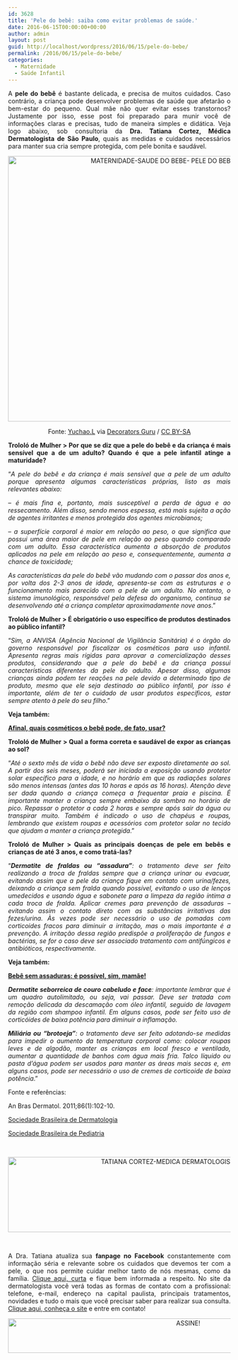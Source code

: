 ```yaml
---
id: 3628
title: 'Pele do bebê: saiba como evitar problemas de saúde.'
date: 2016-06-15T00:00:00+00:00
author: admin
layout: post
guid: http://localhost/wordpress/2016/06/15/pele-do-bebe/
permalink: /2016/06/15/pele-do-bebe/
categories:
  - Maternidade
  - Saúde Infantil
---
```

<p align="justify">
  A <strong>pele do bebê</strong> é bastante delicada, e precisa de muitos cuidados. Caso contrário, a criança pode desenvolver problemas de saúde que afetarão o bem-estar do pequeno. Qual mãe não quer evitar esses transtornos? Justamente por isso, esse post foi preparado para munir você de informações claras e precisas, tudo de maneira simples e didática. Veja logo abaixo, sob consultoria da <strong>Dra. Tatiana Cortez, Médica Dermatologista de São Paulo</strong>, quais as medidas e cuidados necessários para manter sua cria sempre protegida, com pele bonita e saudável.
</p>

<p align="center">
  <img class="alignnone size-full wp-image-12680" src="http://www.trololodemulher.com.br/blog/wp-content/uploads/2016/06/MATERNIDADE-SAUDE-DO-BEBE-PELE-DO-BEBE-DERMATOLOGIA.jpg" alt="MATERNIDADE-SAUDE DO BEBE- PELE DO BEBE-DERMATOLOGIA" width="800" height="600" />
</p>

<p align="center">
  Fonte: <a href="https://www.flickr.com/photos/yuchao_li/5936266523/" target="_blank">Yuchao.L</a> via <a href="http://homedecorators.guru/" target="_blank">Decorators Guru</a> / <a href="http://creativecommons.org/licenses/by-sa/2.0/" target="_blank">CC BY-SA</a>
</p>

<p align="justify">
  <strong>Trololó de Mulher > Por que se diz que a pele do bebê e da criança é mais sensível que a de um adulto? Quando é que a pele infantil atinge a maturidade?</strong>
</p>

<p align="justify">
  “<em>A pele do bebê e da criança é mais sensível que a pele de um adulto porque apresenta algumas características próprias, listo as mais relevantes abaixo:</em>
</p>

<p align="justify">
  <em>&#8211; é mais fina e, portanto, mais susceptível a perda de água e ao ressecamento. Além disso, sendo menos espessa, está mais sujeita a ação de agentes irritantes e menos protegida dos agentes microbianos;</em>
</p>

<p align="justify">
  <em>&#8211; a superfície corporal é maior em relação ao peso, o que significa que possui uma área maior de pele em relação ao peso quando comparado com um adulto. Essa característica aumenta a absorção de produtos aplicados na pele em relação ao peso e, consequentemente, aumenta a chance de toxicidade;</em>
</p>

<p align="justify">
  <em>As características da pele do bebê vão mudando com o passar dos anos e, por volta dos 2-3 anos de idade, apresenta-se com as estruturas e o funcionamento mais parecido com a pele de um adulto. No entanto, o sistema imunológico, responsável pela defesa do organismo, continua se desenvolvendo até a criança completar aproximadamente nove anos</em>.”
</p>

<p align="justify">
  <strong>Trololó de Mulher > É obrigatório o uso específico de produtos destinados ao público infantil?</strong>
</p>

<p align="justify">
  “<em>Sim, a ANVISA (Agência Nacional de Vigilância Sanitária) é o órgão do governo responsável por fiscalizar os cosméticos para uso infantil. Apresenta regras mais rígidas para aprovar a comercialização desses produtos, considerando que a pele do bebê e da criança possui características diferentes da pele do adulto. Apesar disso, algumas crianças ainda podem ter reações na pele devido a determinado tipo de produto, mesmo que ele seja destinado ao público infantil, por isso é importante, além de ter o cuidado de usar produtos específicos, estar sempre atento à pele do seu filho</em>.”
</p>

<p align="justify">
  <strong>Veja também:</strong>
</p>

<p align="justify">
  <a href="http://www.trololodemulher.com.br/2014/09/12/cosmeticos-pele-bebe/" target="_blank"><strong>Afinal, quais cosméticos o bebê pode, de fato, usar?</strong></a>
</p>

<p align="justify">
  <strong>Trololó de Mulher > Qual a forma correta e saudável de expor as crianças ao sol?</strong>
</p>

<p align="justify">
  “<em>Até o sexto mês de vida o bebê não deve ser exposto diretamente ao sol. A partir dos seis meses, poderá ser iniciada a exposição usando protetor solar específico para a idade, e no horário em que as radiações solares são menos intensas (antes das 10 horas e após as 16 horas). Atenção deve ser dada quando a criança começa a frequentar praia e piscina. É importante manter a criança sempre embaixo da sombra no horário de pico. Repassar o protetor a cada 2 horas e sempre após sair da água ou transpirar muito. Também é indicado o uso de chapéus e roupas, lembrando que existem roupas e acessórios com protetor solar no tecido que ajudam a manter a criança protegida</em>.”
</p>

<p align="justify">
  <strong>Trololó de Mulher > Quais as principais doenças de pele em bebês e crianças de até 3 anos, e como tratá-las?</strong>
</p>

<p align="justify">
  “<em><strong>Dermatite de fraldas ou “assadura”</strong>: o tratamento deve ser feito realizando a troca de fraldas sempre que a criança urinar ou evacuar, evitando assim que a pele da criança fique em contato com urina/fezes, deixando a criança sem fralda quando possível, evitando o uso de lenços umedecidos e usando água e sabonete para a limpeza da região íntima a cada troca de fralda. Aplicar cremes para prevenção de assaduras &#8211; evitando assim o contato direto com as substâncias irritativas das fezes/urina. Às vezes pode ser necessário o uso de pomadas com corticoides fracos para diminuir a irritação, mas o mais importante é a prevenção. A irritação dessa região predispõe a proliferação de fungos e bactérias, se for o caso deve ser associado tratamento com a</em><a name="_GoBack"></a><em>ntifúngicos e antibióticos, respectivamente.</em>
</p>

<p align="justify">
  <strong>Veja também:</strong>
</p>

<p align="justify">
  <a href="http://www.trololodemulher.com.br/2013/06/28/bebe-assaduras/" target="_blank"><strong>Bebê sem assaduras: é possível, sim, mamãe!</strong></a>
</p>

<p align="justify">
  <em><strong>Dermatite seborreica de couro cabeludo e face</strong>: importante lembrar que é um quadro autolimitado, ou seja, vai passar. Deve ser tratada com remoção delicada da descamação com óleo infantil, seguido de lavagem da região com shampoo infantil. Em alguns casos, pode ser feito uso de corticóides de baixa potência para diminuir a inflamação. </em>
</p>

<p align="justify">
  <em><strong>Miliária ou “brotoeja”</strong>: o tratamento deve ser feito adotando-se medidas para impedir o aumento da temperatura corporal como: colocar roupas leves e de algodão, manter as crianças em local fresco e ventilado, aumentar a quantidade de banhos com água mais fria. Talco líquido ou pasta d’água podem ser usados para manter as áreas mais secas e, em alguns casos, pode ser necessário o uso de cremes de corticoide de baixa potência</em>.”
</p>

Fonte e referências:

An Bras Dermatol. 2011;86(1):102-10.

<a href="http://www.sbd.org.br/" target="_blank">Sociedade Brasileira de Dermatologia</a>

<a href="http://www.sbp.com.br/" target="_blank">Sociedade Brasileira de Pediatria</a>

&nbsp;

<p align="center">
  <img class="alignnone size-full wp-image-12683" src="http://www.trololodemulher.com.br/blog/wp-content/uploads/2016/06/TATIANA-CORTEZ-MEDICA-DERMATOLOGISTA-SAO-PAULO.jpg" alt="TATIANA CORTEZ-MEDICA DERMATOLOGISTA-SAO PAULO" width="800" height="170" />
</p>

&nbsp;

<p align="justify">
  A Dra. Tatiana atualiza sua <strong>fanpage no Facebook</strong> constantemente com informação séria e relevante sobre os cuidados que devemos ter com a pele, o que nos permite cuidar melhor tanto de nós mesmas, como da família. <a href="https://www.facebook.com/tatianacortezdermatologia/" target="_blank">Clique aqui, curta</a> e fique bem informada a respeito. No site da dermatologista você verá todas as formas de contato com a profissional: telefone, e-mail, endereço na capital paulista, principais tratamentos, novidades e tudo o mais que você precisar saber para realizar sua consulta. <a href="http://www.tatianacortez.com.br/" target="_blank">Clique aqui, conheça o site</a> e entre em contato!
</p>

<p align="center">
  <a href="http://feedburner.google.com/fb/a/mailverify?uri=blogBichaFemea&loc=en_US" target="_blank"><img class="alignnone size-full wp-image-10439" src="http://www.trololodemulher.com.br/blog/wp-content/uploads/2014/09/ASSINE.png" alt="ASSINE!" width="800" height="78" /></a>
</p>
